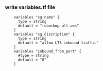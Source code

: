 ### write variables.tf file

        variables "sg_name" {
          type = string
          default = "roboshop-all-aws"
        }
        variables "sg_discription" {
          type = string
          default = "allow LTS inbound traffic"
        }
        variables "inbound_from_port" {
          #type = string
          default = "0"
        }
